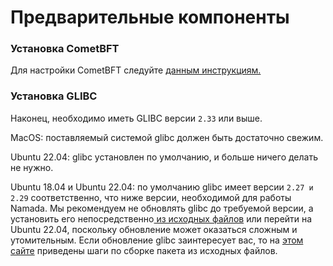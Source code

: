 # Предварительные компоненты

### Установка CometBFT

Для настройки CometBFT следуйте [данным инструкциям.](../../ustanovka-cometbft.md)

### Установка GLIBC

Наконец, необходимо иметь GLIBC версии `2.33` или выше.&#x20;

MacOS: поставляемый системой glibc должен быть достаточно свежим.&#x20;

Ubuntu 22.04: glibc установлен по умолчанию, и больше ничего делать не нужно.

Ubuntu 18.04 и Ubuntu 22.04: по умолчанию glibc имеет версии `2.27 и 2.29` соответственно, что ниже версии, необходимой для работы Namada. Мы рекомендуем не обновлять glibc до требуемой версии, а установить его непосредственно[ из исходных файлов](../ustanovka-iz-iskhodnykh-failov/) или перейти на Ubuntu 22.04, поскольку обновление может оказаться сложным и утомительным. Если обновление glibc заинтересует вас, то на [этом сайте](https://www.linuxfromscratch.org/lfs/view/9.0-systemd/chapter05/glibc.html) приведены шаги по сборке пакета из исходных файлов.
